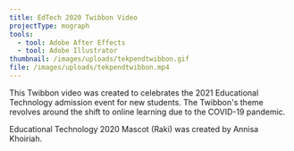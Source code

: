 ```yaml
---
title: EdTech 2020 Twibbon Video
projectType: mograph
tools:
  - tool: Adobe After Effects
  - tool: Adobe Illustrator
thumbnail: /images/uploads/tekpendtwibbon.gif
file: /images/uploads/tekpendtwibbon.mp4
---
```

This Twibbon video was created to celebrates the 2021 Educational Technology admission event for new students. The Twibbon's theme revolves around the shift to online learning due to the COVID-19 pandemic.

Educational Technology 2020 Mascot (Raki) was created by Annisa Khoiriah.